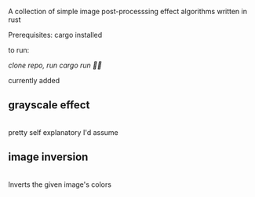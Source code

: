 A collection of simple image post-processsing effect algorithms written in rust 

Prerequisites: cargo installed

to run:

*clone repo, run cargo run 🏃‍♀*

currently added

<h2>grayscale effect</h2><br />
pretty self explanatory I'd assume
<br />

<h2>image inversion</h2><br/>
Inverts the given image's colors



